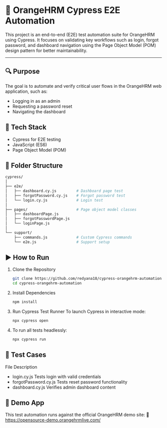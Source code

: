 # 🧪 OrangeHRM Cypress E2E Automation
This project is an end-to-end (E2E) test automation suite for OrangeHRM using Cypress. It focuses on validating key workflows such as login, forgot password, and dashboard navigation using the Page Object Model (POM) design pattern for better maintainability.

---
## 🔍 Purpose
The goal is to automate and verify critical user flows in the OrangeHRM web application, such as:
- Logging in as an admin
- Requesting a password reset
- Navigating the dashboard

## 📌 Tech Stack
- Cypress for E2E testing
- JavaScript (ES6)
- Page Object Model (POM)

## 📂 Folder Structure
  ```bash
  cypress/
  │
  ├── e2e/
  │   ├── dashboard.cy.js         # Dashboard page test
  │   ├── forgotPassword.cy.js    # Forgot password test
  │   └── login.cy.js             # Login test
  │
  ├── pages/                      # Page object model classes
  │   ├── dashboardPage.js
  │   ├── forgotPasswordPage.js
  │   └── loginPage.js
  │
  └── support/
      ├── commands.js             # Custom Cypress commands
      └── e2e.js                  # Support setup
  ```

## ▶️ How to Run
1. Clone the Repository
   ```bash
   git clone https://github.com/redyana18/cypress-orangehrm-automation.git
   cd cypress-orangehrm-automation
2. Install Dependencies
   ```bash
   npm install
3. Run Cypress Test Runner
To launch Cypress in interactive mode:
   ```bash
   npx cypress open
4. To run all tests headlessly:
   ```bash
   npx cypress run

## 🧪 Test Cases
File	Description
- login.cy.js	Tests login with valid credentials
- forgotPassword.cy.js	Tests reset password functionality
- dashboard.cy.js	Verifies admin dashboard content

## 🔗 Demo App
This test automation runs against the official OrangeHRM demo site:
🔗 https://opensource-demo.orangehrmlive.com/
